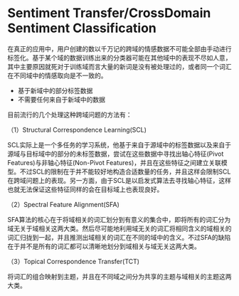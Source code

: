 
<!-- toc -->

# Sentiment Transfer/CrossDomain Sentiment Classification

在真正的应用中，用户创建的数以千万记的跨域的情感数据不可能全部由手动进行标签化。基于某个域的数据训练出来的分类器可能在其他域中的表现不尽如人意，其中主要原因就死对于训练域而言大量的新词是没有被处理过的，或者同一个词汇在不同域中的情感取向是不一致的。

- 基于新域中的部分标签数据
- 不需要任何来自于新域中的数据

目前流行的几个处理这种跨域问题的方法有：

（1）Structural Correspondence Learning(SCL)

SCL实际上是一个多任务的学习系统，他基于来自于源域中的标签数据以及来自于源域与目标域中的部分的未标签数据，尝试在这些数据中寻找出轴心特征(Pivot Features)与非轴心特征(Non-Pivot Features)，并且在这些特征之间建立关联模型。不过SCL的限制在于并不能较好地构造合适数量的任务，并且这样会限制SCL在跨域问题上的表现。另一方面，由于SCL是以启发式算法去寻找轴心特征，这样也就无法保证这些特征同样的会在目标域上也表现良好。

（2）Spectral Feature Alignment(SFA)

SFA算法的核心在于将域相关的词汇划分到有意义的集合中，即将所有的词汇分为域无关于域相关这两大类。然后尽可能地利用域无关的词汇将相同含义的域相关的词汇归拢到一起，并且推测出域相关的词汇在不同的域中的含义。不过SFA的缺陷在于并不是所有的词汇都可以清晰地划分到域相关与域无关这两大类。

（3）Topical Correspondence Transfer(TCT)

将词汇的组合映射到主题，并且在不同域之间分为共享的主题与域相关的主题这两大类。
